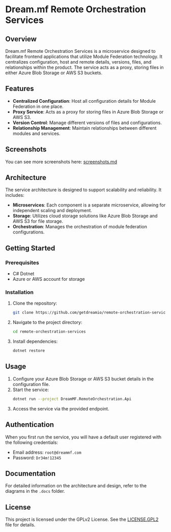 # Dream.mf Remote Orchestration Services

## Overview

Dream.mf Remote Orchestration Services is a microservice designed to facilitate frontend applications that utilize Module Federation technology. It centralizes configuration, host and remote details, versions, files, and relationships within the product. The service acts as a proxy, storing files in either Azure Blob Storage or AWS S3 buckets.

## Features
- **Centralized Configuration**: Host all configuration details for Module Federation in one place.
- **Proxy Service**: Acts as a proxy for storing files in Azure Blob Storage or AWS S3.
- **Version Control**: Manage different versions of files and configurations.
- **Relationship Management**: Maintain relationships between different modules and services.

## Screenshots
You can see more screenshots here: [screenshots.md](screenshots.md)

## Architecture
The service architecture is designed to support scalability and reliability. It includes:
- **Microservices**: Each component is a separate microservice, allowing for independent scaling and deployment.
- **Storage**: Utilizes cloud storage solutions like Azure Blob Storage and AWS S3 for file storage.
- **Orchestration**: Manages the orchestration of module federation configurations.

## Getting Started

### Prerequisites
- C# Dotnet
- Azure or AWS account for storage

### Installation
1. Clone the repository:
   ```bash
   git clone https://github.com/getdreamio/remote-orchestration-services.git
   ```
2. Navigate to the project directory:
   ```bash
   cd remote-orchestration-services
   ```
3. Install dependencies:
   ```bash
   dotnet restore
   ```

## Usage
1. Configure your Azure Blob Storage or AWS S3 bucket details in the configuration file.
2. Start the service:
   ```bash
   dotnet run --project DreamMF.RemoteOrchestration.Api
   ```
3. Access the service via the provided endpoint.

## Authentication 
When you first run the service, you will have a default user registered with the following credentials:
- Email address: `root@dreammf.com`
- Password: `Dr34m!12345`

## Documentation
For detailed information on the architecture and design, refer to the diagrams in the `.docs` folder.

## License
This project is licensed under the GPLv2 License. See the [LICENSE.GPL2](LICENSE.GPL2) file for details.
